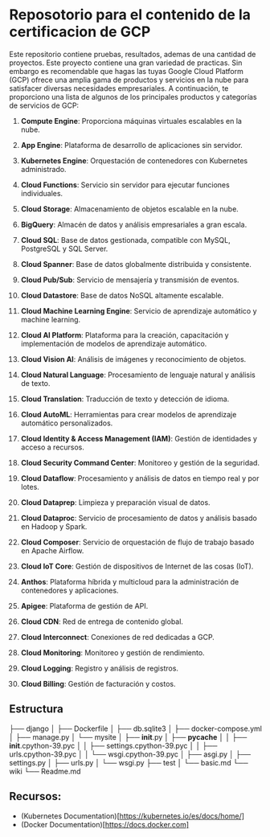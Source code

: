 # Reposotorio para el contenido de la certificacion de GCP 
  Este repositorio contiene pruebas, resultados, ademas de una cantidad de proyectos.
  Este proyecto contiene una gran variedad de practicas. Sin embargo es recomendable que hagas las tuyas
  Google Cloud Platform (GCP) ofrece una amplia gama de productos y servicios en la nube para satisfacer diversas necesidades empresariales. A continuación, te proporciono una lista de algunos de los principales productos y categorías de servicios de GCP:

1. **Compute Engine**: Proporciona máquinas virtuales escalables en la nube.

2. **App Engine**: Plataforma de desarrollo de aplicaciones sin servidor.

3. **Kubernetes Engine**: Orquestación de contenedores con Kubernetes administrado.

4. **Cloud Functions**: Servicio sin servidor para ejecutar funciones individuales.

5. **Cloud Storage**: Almacenamiento de objetos escalable en la nube.

6. **BigQuery**: Almacén de datos y análisis empresariales a gran escala.

7. **Cloud SQL**: Base de datos gestionada, compatible con MySQL, PostgreSQL y SQL Server.

8. **Cloud Spanner**: Base de datos globalmente distribuida y consistente.

9. **Cloud Pub/Sub**: Servicio de mensajería y transmisión de eventos.

10. **Cloud Datastore**: Base de datos NoSQL altamente escalable.

11. **Cloud Machine Learning Engine**: Servicio de aprendizaje automático y machine learning.

12. **Cloud AI Platform**: Plataforma para la creación, capacitación y implementación de modelos de aprendizaje automático.

13. **Cloud Vision AI**: Análisis de imágenes y reconocimiento de objetos.

14. **Cloud Natural Language**: Procesamiento de lenguaje natural y análisis de texto.

15. **Cloud Translation**: Traducción de texto y detección de idioma.

16. **Cloud AutoML**: Herramientas para crear modelos de aprendizaje automático personalizados.

17. **Cloud Identity & Access Management (IAM)**: Gestión de identidades y acceso a recursos.

18. **Cloud Security Command Center**: Monitoreo y gestión de la seguridad.

19. **Cloud Dataflow**: Procesamiento y análisis de datos en tiempo real y por lotes.

20. **Cloud Dataprep**: Limpieza y preparación visual de datos.

21. **Cloud Dataproc**: Servicio de procesamiento de datos y análisis basado en Hadoop y Spark.

22. **Cloud Composer**: Servicio de orquestación de flujo de trabajo basado en Apache Airflow.

23. **Cloud IoT Core**: Gestión de dispositivos de Internet de las cosas (IoT).

24. **Anthos**: Plataforma híbrida y multicloud para la administración de contenedores y aplicaciones.

25. **Apigee**: Plataforma de gestión de API.

26. **Cloud CDN**: Red de entrega de contenido global.

27. **Cloud Interconnect**: Conexiones de red dedicadas a GCP.

28. **Cloud Monitoring**: Monitoreo y gestión de rendimiento.

29. **Cloud Logging**: Registro y análisis de registros.

30. **Cloud Billing**: Gestión de facturación y costos.
 
  

## Estructura 
 ├── django
│   ├── Dockerfile 
│   ├── db.sqlite3
│   ├── docker-compose.yml
│   ├── manage.py
│   └── mysite 
│       ├── __init__.py
│       ├── __pycache__
│       │   ├── __init__.cpython-39.pyc
│       │   ├── settings.cpython-39.pyc
│       │   ├── urls.cpython-39.pyc
│       │   └── wsgi.cpython-39.pyc
│       ├── asgi.py
│       ├── settings.py
│       ├── urls.py
│       └── wsgi.py
├── test
│   └── basic.md
└── wiki
    └── Readme.md


## Recursos: 

- (Kubernetes Documentation)[https://kubernetes.io/es/docs/home/]
- (Docker Documentation)[https://docs.docker.com]